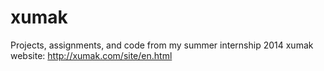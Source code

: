 xumak
=====

Projects, assignments, and code from my summer internship 2014
xumak website: http://xumak.com/site/en.html
